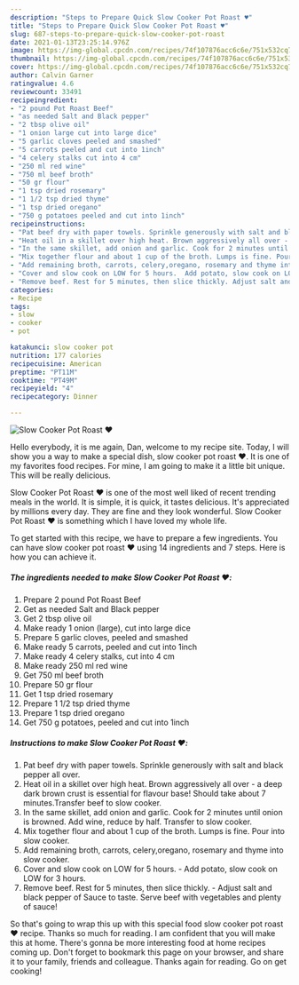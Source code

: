 ```yaml
---
description: "Steps to Prepare Quick Slow Cooker Pot Roast ♥️"
title: "Steps to Prepare Quick Slow Cooker Pot Roast ♥️"
slug: 687-steps-to-prepare-quick-slow-cooker-pot-roast
date: 2021-01-13T23:25:14.976Z
image: https://img-global.cpcdn.com/recipes/74f107876acc6c6e/751x532cq70/slow-cooker-pot-roast-♥️-recipe-main-photo.jpg
thumbnail: https://img-global.cpcdn.com/recipes/74f107876acc6c6e/751x532cq70/slow-cooker-pot-roast-♥️-recipe-main-photo.jpg
cover: https://img-global.cpcdn.com/recipes/74f107876acc6c6e/751x532cq70/slow-cooker-pot-roast-♥️-recipe-main-photo.jpg
author: Calvin Garner
ratingvalue: 4.6
reviewcount: 33491
recipeingredient:
- "2 pound Pot Roast Beef"
- "as needed Salt and Black pepper"
- "2 tbsp olive oil"
- "1 onion large cut into large dice"
- "5 garlic cloves peeled and smashed"
- "5 carrots peeled and cut into 1inch"
- "4 celery stalks cut into 4 cm"
- "250 ml red wine"
- "750 ml beef broth"
- "50 gr flour"
- "1 tsp dried rosemary"
- "1 1/2 tsp dried thyme"
- "1 tsp dried oregano"
- "750 g potatoes peeled and cut into 1inch"
recipeinstructions:
- "Pat beef dry with paper towels. Sprinkle generously with salt and black pepper all over."
- "Heat oil in a skillet over high heat. Brown aggressively all over - a deep dark brown crust is essential for flavour base! Should take about 7 minutes.Transfer beef to slow cooker."
- "In the same skillet, add onion and garlic. Cook for 2 minutes until onion is browned. Add wine, reduce by half. Transfer to slow cooker."
- "Mix together flour and about 1 cup of the broth. Lumps is fine. Pour into slow cooker."
- "Add remaining broth, carrots, celery,oregano, rosemary and thyme into slow cooker."
- "Cover and slow cook on LOW for 5 hours.  Add potato, slow cook on LOW for 3 hours."
- "Remove beef. Rest for 5 minutes, then slice thickly. Adjust salt and black pepper of Sauce to taste. Serve beef with vegetables and plenty of sauce!"
categories:
- Recipe
tags:
- slow
- cooker
- pot

katakunci: slow cooker pot 
nutrition: 177 calories
recipecuisine: American
preptime: "PT11M"
cooktime: "PT49M"
recipeyield: "4"
recipecategory: Dinner

---
```



![Slow Cooker Pot Roast ♥️](https://img-global.cpcdn.com/recipes/74f107876acc6c6e/751x532cq70/slow-cooker-pot-roast-♥️-recipe-main-photo.jpg)

Hello everybody, it is me again, Dan, welcome to my recipe site. Today, I will show you a way to make a special dish, slow cooker pot roast ♥️. It is one of my favorites food recipes. For mine, I am going to make it a little bit unique. This will be really delicious.

Slow Cooker Pot Roast ♥️ is one of the most well liked of recent trending meals in the world. It is simple, it is quick, it tastes delicious. It's appreciated by millions every day. They are fine and they look wonderful. Slow Cooker Pot Roast ♥️ is something which I have loved my whole life.




To get started with this recipe, we have to prepare a few ingredients. You can have slow cooker pot roast ♥️ using 14 ingredients and 7 steps. Here is how you can achieve it.

<!--inarticleads1-->

##### The ingredients needed to make Slow Cooker Pot Roast ♥️:

1. Prepare 2 pound Pot Roast Beef
1. Get as needed Salt and Black pepper
1. Get 2 tbsp olive oil
1. Make ready 1 onion (large), cut into large dice
1. Prepare 5 garlic cloves, peeled and smashed
1. Make ready 5 carrots, peeled and cut into 1inch
1. Make ready 4 celery stalks, cut into 4 cm
1. Make ready 250 ml red wine
1. Get 750 ml beef broth
1. Prepare 50 gr flour
1. Get 1 tsp dried rosemary
1. Prepare 1 1/2 tsp dried thyme
1. Prepare 1 tsp dried oregano
1. Get 750 g potatoes, peeled and cut into 1inch




<!--inarticleads2-->

##### Instructions to make Slow Cooker Pot Roast ♥️:

1. Pat beef dry with paper towels. Sprinkle generously with salt and black pepper all over.
1. Heat oil in a skillet over high heat. Brown aggressively all over - a deep dark brown crust is essential for flavour base! Should take about 7 minutes.Transfer beef to slow cooker.
1. In the same skillet, add onion and garlic. Cook for 2 minutes until onion is browned. Add wine, reduce by half. Transfer to slow cooker.
1. Mix together flour and about 1 cup of the broth. Lumps is fine. Pour into slow cooker.
1. Add remaining broth, carrots, celery,oregano, rosemary and thyme into slow cooker.
1. Cover and slow cook on LOW for 5 hours.  - Add potato, slow cook on LOW for 3 hours.
1. Remove beef. Rest for 5 minutes, then slice thickly. - Adjust salt and black pepper of Sauce to taste. Serve beef with vegetables and plenty of sauce!




So that's going to wrap this up with this special food slow cooker pot roast ♥️ recipe. Thanks so much for reading. I am confident that you will make this at home. There's gonna be more interesting food at home recipes coming up. Don't forget to bookmark this page on your browser, and share it to your family, friends and colleague. Thanks again for reading. Go on get cooking!
